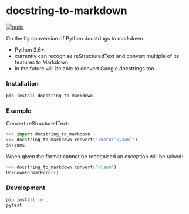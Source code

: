 # docstring-to-markdown

[![tests](https://github.com/krassowski/jupyterlab-lsp/workflows/tests/badge.svg)](https://github.com/krassowski/docstring-to-markdown/actions?query=workflow%3A%22tests%22)

On the fly conversion of Python docstrings to markdown

- Python 3.6+
- currently can recognise reStructuredText and convert multiple of its features to Markdown
- in the future will be able to convert Google docstrings too

### Installation

```bash
pip install docstring-to-markdown
```


### Example

Convert reStructuredText:

```python
>>> import docstring_to_markdown
>>> docstring_to_markdown.convert(':math:`\\sum`')
$\\sum$
```

When given the format cannot be recognised an exception will be raised:

```python
>>> docstring_to_markdown.convert('\\sum')
UnknownFormatError()
```

### Development

```bash
pip install -e .
pytest
```
